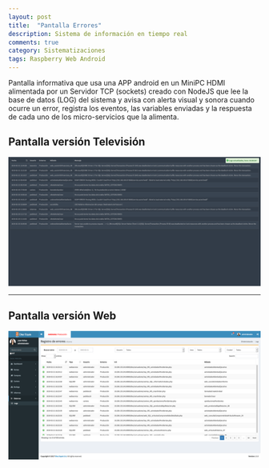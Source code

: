 ```yaml
---
layout: post
title:  "Pantalla Errores"
description: Sistema de información en tiempo real
comments: true
category: Sistematizaciones
tags: Raspberry Web Android
---
```

<p>Pantalla informativa que usa una APP android en un MiniPC HDMI alimentada por un Servidor TCP (sockets) creado con NodeJS que lee la base de datos (LOG) del sistema y avisa con alerta visual y sonora cuando ocurre un error, registra los eventos, las variables enviadas y la respuesta de cada uno de los micro-servicios que la alimenta.</p>

## Pantalla versión Televisión
<img src="/public/imgs/proyectos/pantallaErrores.png" />
<hr>

## Pantalla versión Web
<img src="/public/imgs/proyectos/diezEquisErrores.png" />
